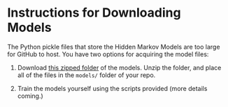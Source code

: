 # Instructions for Downloading Models

The Python pickle files that store the Hidden Markov Models are too large for GitHub to host. You have two options for acquiring the model files:

1. Download [this zipped folder](https://drive.google.com/open?id=1p7j0sENy0DzcMHd3iQ_LQw14j6OcKLsY) of the models. Unzip the folder, and place all of the files in the `models/` folder of your repo.

2. Train the models yourself using the scripts provided (more details coming.)